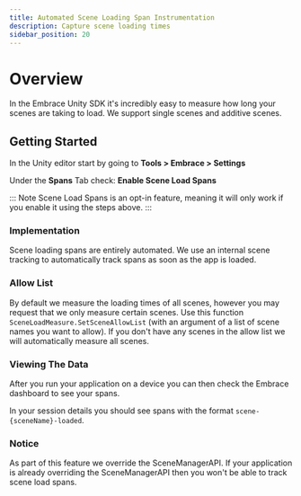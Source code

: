 ```yaml
---
title: Automated Scene Loading Span Instrumentation
description: Capture scene loading times
sidebar_position: 20
---
```


# Overview

In the Embrace Unity SDK it's incredibly easy to measure how long your scenes are taking to load. We support single scenes and additive scenes.

## Getting Started

In the Unity editor start by going to **Tools > Embrace > Settings**

Under the **Spans** Tab check:
**Enable Scene Load Spans**

::: Note
Scene Load Spans is an opt-in feature, meaning it will only work if you enable it using the steps above.
:::

### Implementation

Scene loading spans are entirely automated. We use an internal scene tracking to automatically track spans as soon as the app is loaded.

### Allow List

By default we measure the loading times of all scenes, however you may request that we only measure certain scenes. Use this function `SceneLoadMeasure.SetSceneAllowList` (with an argument of a list of scene names you want to allow). If you don't have any scenes in the allow list we will automatically measure all scenes.

### Viewing The Data

After you run your application on a device you can then check the Embrace dashboard to see your spans.

In your session details you should see spans with the format `scene-{sceneName}-loaded`.

### Notice
As part of this feature we override the SceneManagerAPI. If your application is already overriding the SceneManagerAPI then you won't be able to track scene load spans.
